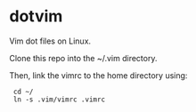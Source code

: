 dotvim
======

Vim dot files on Linux.  

Clone this repo into the ~/.vim directory.

Then, link the vimrc to the home directory using:

     cd ~/
     ln -s .vim/vimrc .vimrc

